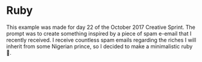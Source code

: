 # Ruby

This example was made for day 22 of the October 2017 Creative Sprint. The prompt was to create something inspired by a piece of spam e-email that I recently received. I receive countless spam emails regarding the riches I will inherit from some Nigerian prince, so I decided to make a minimalistic ruby 💎.